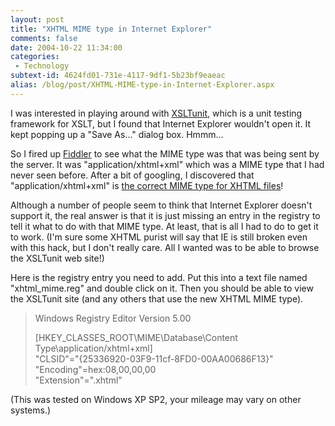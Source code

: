 ```yaml
---
layout: post
title: "XHTML MIME type in Internet Explorer"
comments: false
date: 2004-10-22 11:34:00
categories:
 - Technology
subtext-id: 4624fd01-731e-4117-9df1-5b23bf9eaeac
alias: /blog/post/XHTML-MIME-type-in-Internet-Explorer.aspx
---
```



I was interested in playing around with [XSLTunit](http://xsltunit.org/), which is a unit testing framework for XSLT, but I found that Internet Explorer wouldn't open it. It kept popping up a "Save As..." dialog box. Hmmm...

So I fired up [Fiddler](http://www.fiddlertool.com/fiddler/) to see what the MIME type was that was being sent by the server. It was "application/xhtml+xml" which was a MIME type that I had never seen before. After a bit of googling, I discovered that "application/xhtml+xml" is [the correct MIME type for XHTML files](http://www.xml.com/pub/a/2003/03/19/dive-into-xml.html)!

Although a number of people seem to think that Internet Explorer doesn't support it, the real answer is that it is just missing an entry in the registry to tell it what to do with that MIME type. At least, that is all I had to do to get it to work. (I'm sure some XHTML purist will say that IE is still broken even with this hack, but I don't really care. All I wanted was to be able to browse the XSLTunit web site!)

Here is the registry entry you need to add. Put this into a text file named "xhtml_mime.reg" and double click on it. Then you should be able to view the XSLTunit site (and any others that use the new XHTML MIME type).

> Windows Registry Editor Version 5.00
> 
> [HKEY_CLASSES_ROOT\MIME\Database\Content Type\application/xhtml+xml]  
"CLSID"="{25336920-03F9-11cf-8FD0-00AA00686F13}"  
"Encoding"=hex:08,00,00,00  
"Extension"=".xhtml"

(This was tested on Windows XP SP2, your mileage may vary on other systems.)
